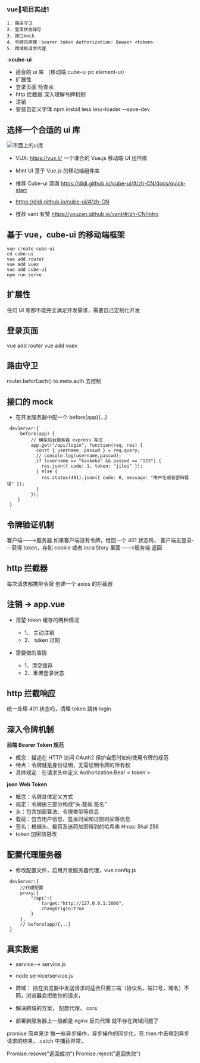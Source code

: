 ### vue项目实战1
    1. 路由守卫
    2. 登录状态保存
    3. 接口mock
    4. 令牌的原理：bearer token Authorization: Bewaer <token>
    5. 跨域和请求代理

**->cube-ui**

- 适合的 ui 库 （移动端 cube-ui pc element-ui）
- 扩展性
- 登录页面 检查点
- http 拦截器 深入理解令牌机制
- 注销
- 安装自定义字体 npm install less less-loader --save-dev

## 选择一个合适的 ui 库

![市面上的ui库](https://img-blog.csdnimg.cn/20191111114902881.png)

- VUX: https://vux.li/ 一个凑合的 Vue.js 移动端 UI 组件库

- Mint UI 基于 Vue.js 的移动端组件库

- 推荐 Cube-ui 滴滴 https://didi.github.io/cube-ui/#/zh-CN/docs/quick-start
- https://didi.github.io/cube-ui/#/zh-CN

- 推荐 vant 有赞 https://youzan.github.io/vant/#/zh-CN/intro

##

## 基于 vue，cube-ui 的移动端框架

```
vue create cube-ui
cd cube-ui
vue add router
vue add vuex
vue add cube-ui
npm run serve

```

## 扩展性

任何 UI 库都不能完全满足开发需求，需要自己定制化开发

## 登录页面

vue add router
vue add vuex

## 路由守卫

router.beforEach()
to.meta.auth 去控制

## 接口的 mock

- 在开发服务器中配一个 before(app){...}

```
 devServer:{
     before(app) {
         // 模拟后台服务器 express 写法
         app.get("/api/login", function(req, res) {
           const { username, passwd } = req.query;
           // console.log(username,passwd);
           if (username == "kaikeba" && passwd == "123") {
             res.json({ code: 1, token: "jilei" });
           } else {
             res.status(401).json({ code: 0, message: "用户名或者密码错误" });
           }
         });
    }
 }

```

## 令牌验证机制

客户端--->服务器 如果客户端没有令牌，给回一个 401 状态码，
客户端去登录---获得 token，存到 cookie 或者 localStory 里面--->服务端 返回

## http 拦截器

每次请求都携带令牌
创建一个 axios 的拦截器

## 注销 -> app.vue

- 清楚 token 缓存的两种情况

  - 1、 主动注销
  - 2、 token 过期

- 需要做的事情
  - 1、清空缓存
  - 2、重置登录状态

## http 拦截响应

统一处理 401 状态吗，清理 token 跳转 login

## 深入令牌机制

**前端 Bearer Token 规范**

- 概念：描述在 HTTP 访问 OAuth2 保护自愿时如何使用令牌的规范
- 特点：令牌就是身份证明，无需证明令牌的所有权
- 具体规定：在请求头中定义 Authorization:Bear < token >

**json Web Token**

- 概念：令牌具体定义方式
- 规定：令牌由三部分构成“头.载荷.签名”
- 头：包含加密算法、令牌类型等信息
- 载荷：包含用户信息、签发时间和过期时间等信息
- 签名：根据头、载荷及迷药加密得到的哈希串 Hmac Shal 256
- token:加密防篡改
  <!-- https://jwt.io/ -->

## 配置代理服务器

- 修改配置文件，启用开发服务器代理，vue.config.js

```
 devServer:{
     //代理配置
     proxy:{
         "/api":{
             target:"http://127.0.0.1:3000",
             changOrigin:true
         }
     },
     // before(app){...}
 }

```

## 真实数据

- service--> service.js
- node service/service.js

- 跨域： 挡在浏览器中发送请求的适合只要三端（协议名，端口号，域名）不同，浏览器会拒绝你的请求，
- 解决跨域的方案，
  配置代理，
  cors
- 部署到服务器上一般都是 nginx 反向代理 就不存在跨域问题了

promise 简单来讲 做一些异步操作，异步操作的同步化，在.then 中去得到异步请求的结果，.catch 中捕获异常，

Promise.resove("返回成功") Promise.reject("返回失败")

